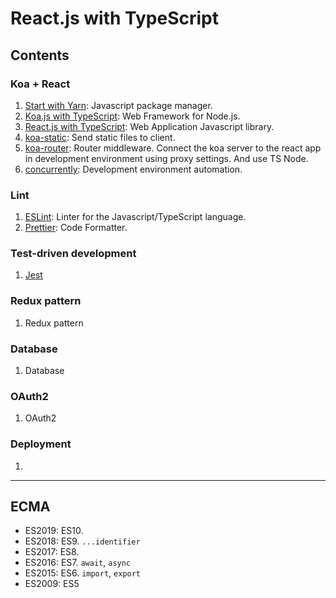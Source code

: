 # React.js with TypeScript

## Contents

### Koa + React

1. [Start with Yarn](docs/001.start.md): Javascript package manager.
1. [Koa.js with TypeScript](docs/002.koa.md): Web Framework for Node.js.
1. [React.js with TypeScript](docs/003.react.md): Web Application Javascript library.
1. [koa-static](docs/004.koa-static.md): Send static files to client.
1. [koa-router](docs/005.koa-router.md): Router middleware. Connect the koa server to the react app in development environment using proxy settings. And use TS Node.
1. [concurrently](docs/006.concurrently.md): Development environment automation.

### Lint

1. [ESLint](docs/007.eslint.md): Linter for the Javascript/TypeScript language.
1. [Prettier](docs/008.prettier.md): Code Formatter.

### Test-driven development

1. [Jest]()

### Redux pattern

1. Redux pattern

### Database

1. Database

### OAuth2

1. OAuth2

### Deployment

1.

---

## ECMA

- ES2019: ES10.
- ES2018: ES9. `...identifier`
- ES2017: ES8.
- ES2016: ES7. `await`, `async`
- ES2015: ES6. `import`, `export`
- ES2009: ES5
